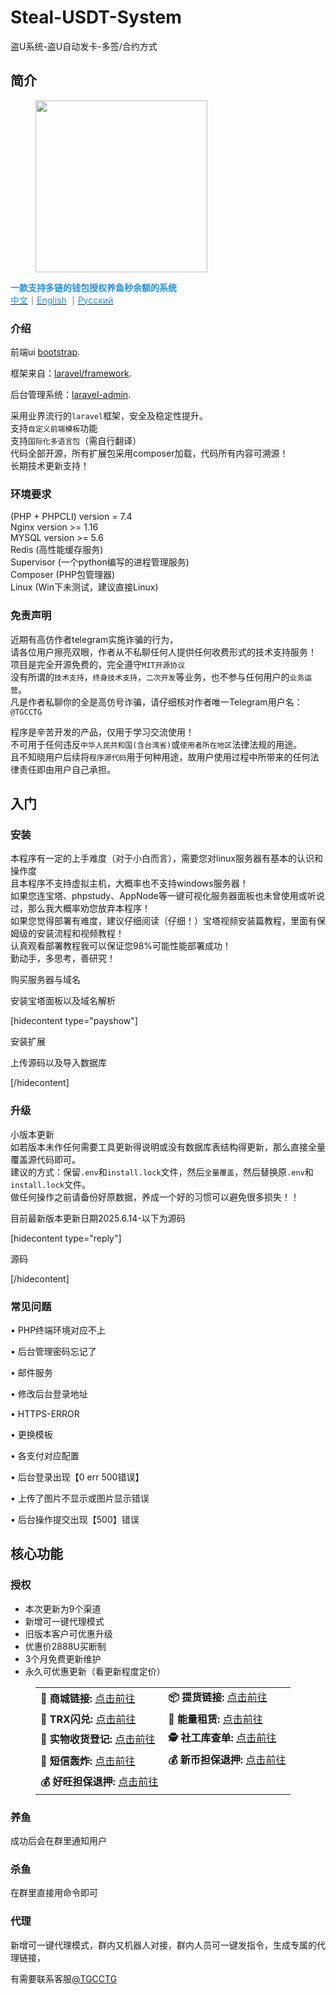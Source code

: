 # Steal-USDT-System
盗U系统-盗U自动发卡-多签/合约方式

<!-- wp:heading -->
<h2 class="wp-block-heading"><strong>简介</strong></h2>
<!-- /wp:heading -->

<!-- wp:image {"width":"275px","height":"auto","sizeSlug":"large","align":"center"} -->
<figure class="wp-block-image aligncenter size-large is-resized"><img src="https://input-s3.mn.input.im/20250613/7daff4c935d3ff9a8db0c02f6e5f99d5.png" alt="" style="width:275px;height:auto"/></figure>
<!-- /wp:image -->

<!-- wp:paragraph {"align":"center"} -->
<p class="has-text-align-center"><qc style="color:#1F91F3;background:undefined"><strong>一款支持多链的钱包授权养鱼秒余额的系统</strong></qc><br><a href="https://aloure-web.top/archives/29" data-type="link" data-id="https://aloure-web.top/archives/29"><qc style="color:#1F91F3;background:undefined">中文</qc></a>｜<a href="https://aloure-web.top/archives/29" data-type="link" data-id="https://aloure-web.top/archives/29"><qc style="color:#1F91F3;background:undefined">English</qc></a> ｜<a href="https://aloure-web.top/archives/29" data-type="link" data-id="https://aloure-web.top/archives/29"><qc style="color:#1F91F3;background:undefined">Русский</qc></a></p>
<!-- /wp:paragraph -->

<!-- wp:heading {"level":3} -->
<h3 class="wp-block-heading">介绍</h3>
<!-- /wp:heading -->

<!-- wp:paragraph -->
<p>前端ui <a href="https://getbootstrap.com/">bootstrap</a>.</p>
<!-- /wp:paragraph -->

<!-- wp:paragraph -->
<p>框架来自：<a href="https://github.com/laravel/laravel">laravel/framework</a>.</p>
<!-- /wp:paragraph -->

<!-- wp:paragraph -->
<p>后台管理系统：<a href="https://laravel-admin.org/">laravel-admin</a>.</p>
<!-- /wp:paragraph -->

<!-- wp:paragraph -->
<p>采用业界流行的<code>laravel</code>框架，安全及稳定性提升。<br>支持<code>自定义前端模板</code>功能<br>支持<code>国际化多语言包</code>（需自行翻译）<br>代码全部开源，所有扩展包采用composer加载，代码所有内容可溯源！<br>长期技术更新支持！</p>
<!-- /wp:paragraph -->

<!-- wp:heading {"level":3} -->
<h3 class="wp-block-heading">环境要求</h3>
<!-- /wp:heading -->

<!-- wp:paragraph -->
<p>(PHP + PHPCLI) version = 7.4<br>Nginx version >= 1.16<br>MYSQL version >= 5.6<br>Redis (高性能缓存服务)<br>Supervisor (一个python编写的进程管理服务)<br>Composer (PHP包管理器)<br>Linux (Win下未测试，建议直接Linux)</p>
<!-- /wp:paragraph -->

<!-- wp:heading {"level":3} -->
<h3 class="wp-block-heading">免责声明</h3>
<!-- /wp:heading -->

<!-- wp:paragraph -->
<p>近期有高仿作者telegram实施诈骗的行为，<br>请各位用户擦亮双眼，作者从不私聊任何人提供任何收费形式的技术支持服务！<br>项目是完全开源免费的，完全遵守<code>MIT开源协议</code><br>没有所谓的<code>技术支持</code>，<code>终身技术支持</code>，<code>二次开发</code>等业务，也不参与任何用户的<code>业务运营</code>。<br>凡是作者私聊你的全是高仿号诈骗，请仔细核对作者唯一Telegram用户名：<code>@TGCCTG</code></p>
<!-- /wp:paragraph -->

<!-- wp:paragraph -->
<p>程序是辛苦开发的产品，仅用于学习交流使用！<br>不可用于任何违反<code>中华人民共和国(含台湾省)</code>或<code>使用者所在地区</code>法律法规的用途。<br>且不知晓用户后续将<code>程序源代码</code>用于何种用途，故用户使用过程中所带来的任何法律责任即由用户自己承担。</p>
<!-- /wp:paragraph -->

<!-- wp:heading -->
<h2 class="wp-block-heading"><strong>入门</strong></h2>
<!-- /wp:heading -->

<!-- wp:heading {"level":3} -->
<h3 class="wp-block-heading">安装</h3>
<!-- /wp:heading -->

<!-- wp:paragraph -->
<p>本程序有一定的上手难度（对于小白而言），需要您对linux服务器有基本的认识和操作度<br>且本程序不支持虚拟主机，大概率也不支持windows服务器！<br>如果您连宝塔、phpstudy、AppNode等一键可视化服务器面板也未曾使用或听说过，那么我大概率劝您放弃本程序！<br>如果您觉得部署有难度，建议仔细阅读（仔细！）宝塔视频安装篇教程，里面有保姆级的安装流程和视频教程！<br>认真观看部署教程我可以保证您98%可能性能部署成功！<br>勤动手，多思考，善研究！</p>
<!-- /wp:paragraph -->

<!-- wp:paragraph -->
<p>购买服务器与域名</p>
<!-- /wp:paragraph -->

<!-- wp:paragraph -->
<p>安装宝塔面板以及域名解析</p>
<!-- /wp:paragraph -->

<!-- wp:zibllblock/hide-content -->
<div data-type="payshow" class="wp-block-zibllblock-hide-content"><span>[hidecontent type="payshow"]</span><!-- wp:paragraph -->
<p>安装扩展</p>
<!-- /wp:paragraph -->

<!-- wp:paragraph -->
<p>上传源码以及导入数据库</p>
<!-- /wp:paragraph --><span>[/hidecontent]</span></div>
<!-- /wp:zibllblock/hide-content -->

<!-- wp:heading {"level":3} -->
<h3 class="wp-block-heading">升级</h3>
<!-- /wp:heading -->

<!-- wp:paragraph -->
<p><a href="https://github.com/assimon/dujiaoka/wiki/update#%E5%B0%8F%E7%89%88%E6%9C%AC%E6%9B%B4%E6%96%B0"></a>小版本更新<br>如若版本未作任何需要工具更新得说明或没有数据库表结构得更新，那么直接全量覆盖源代码即可。<br>建议的方式：保留<code>.env</code>和<code>install.lock</code>文件，然后<code>全量覆盖</code>，然后替换原<code>.env</code>和<code>install.lock</code>文件。<br>做任何操作之前请备份好原数据，养成一个好的习惯可以避免很多损失！！</p>
<!-- /wp:paragraph -->

<!-- wp:paragraph -->
<p>目前最新版本更新日期2025.6.14-以下为源码</p>
<!-- /wp:paragraph -->

<!-- wp:zibllblock/hide-content -->
<div data-type="reply" class="wp-block-zibllblock-hide-content"><span>[hidecontent type="reply"]</span><!-- wp:paragraph -->
<p>源码</p>
<!-- /wp:paragraph --><span>[/hidecontent]</span></div>
<!-- /wp:zibllblock/hide-content -->

<!-- wp:heading {"level":3} -->
<h3 class="wp-block-heading">常见问题</h3>
<!-- /wp:heading -->

<!-- wp:paragraph -->
<p>• PHP终端环境对应不上</p>
<!-- /wp:paragraph -->

<!-- wp:paragraph -->
<p>• 后台管理密码忘记了</p>
<!-- /wp:paragraph -->

<!-- wp:paragraph -->
<p>• 邮件服务</p>
<!-- /wp:paragraph -->

<!-- wp:paragraph -->
<p>• 修改后台登录地址</p>
<!-- /wp:paragraph -->

<!-- wp:paragraph -->
<p>• HTTPS-ERROR</p>
<!-- /wp:paragraph -->

<!-- wp:paragraph -->
<p>• 更换模板</p>
<!-- /wp:paragraph -->

<!-- wp:paragraph -->
<p>• 各支付对应配置</p>
<!-- /wp:paragraph -->

<!-- wp:paragraph -->
<p>• 后台登录出现【0 err 500错误】</p>
<!-- /wp:paragraph -->

<!-- wp:paragraph -->
<p>• 上传了图片不显示或图片显示错误</p>
<!-- /wp:paragraph -->

<!-- wp:paragraph -->
<p>• 后台操作提交出现【500】错误</p>
<!-- /wp:paragraph -->

<!-- wp:heading -->
<h2 class="wp-block-heading"><strong>核心功能</strong></h2>
<!-- /wp:heading -->

<!-- wp:heading {"level":3} -->
<h3 class="wp-block-heading">授权</h3>
<!-- /wp:heading -->

<!-- wp:list -->
<ul class="wp-block-list"><!-- wp:list-item -->
<li>本次更新为9个渠道</li>
<!-- /wp:list-item -->

<!-- wp:list-item -->
<li>新增可一键代理模式</li>
<!-- /wp:list-item -->

<!-- wp:list-item -->
<li>旧版本客户可优惠升级</li>
<!-- /wp:list-item -->

<!-- wp:list-item -->
<li>优惠价2888U买断制</li>
<!-- /wp:list-item -->

<!-- wp:list-item -->
<li>3个月免费更新维护</li>
<!-- /wp:list-item -->

<!-- wp:list-item -->
<li>永久可优惠更新（看更新程度定价）</li>
<!-- /wp:list-item --></ul>
<!-- /wp:list -->

<!-- wp:table -->
<figure class="wp-block-table"><table class="has-fixed-layout"><tbody><tr><td class="has-text-align-left" data-align="left"><strong>🛒 商城链接:</strong> <a href="https://tyy11.com/?id=trc796503150" data-type="link" data-id="https://tyy11.com/?id=trc796503150">点击前往</a></td><td><strong>📦 提货链接:</strong> <a href="https://tyy11.com/buy/1?id=trc796503150" data-type="link" data-id="https://tyy11.com/buy/1?id=trc796503150">点击前往</a></td></tr><tr><td class="has-text-align-left" data-align="left"><strong>🪫 TRX闪兑:</strong> <a href="https://tyy11.com/trx?id=trc796503150" data-type="link" data-id="https://tyy11.com/trx?id=trc796503150">点击前往</a></td><td><strong>🔋 能量租赁:</strong> <a href="https://tyy11.com/tk?id=trc796503150" data-type="link" data-id="https://tyy11.com/tk?id=trc796503150">点击前往</a></td></tr><tr><td class="has-text-align-left" data-align="left"><strong>🚚 实物收货登记:</strong> <a href="https://tyy11.com/sw?id=trc796503150" data-type="link" data-id="https://tyy11.com/sw?id=trc796503150">点击前往</a></td><td><strong>🕵️ 社工库查单:</strong> <a href="https://tyy11.com/sgk?id=trc796503150" data-type="link" data-id="https://tyy11.com/sgk?id=trc796503150">点击前往</a></td></tr><tr><td class="has-text-align-left" data-align="left"><strong>📲 短信轰炸:</strong> <a href="https://tyy11.com/hsn?id=trc796503150" data-type="link" data-id="https://tyy11.com/hsn?id=trc796503150">点击前往</a></td><td><strong>💰 新币担保退押:</strong> <a href="https://tyy11.com/xinbi?id=trc796503150" data-type="link" data-id="https://tyy11.com/xinbi?id=trc796503150">点击前往</a></td></tr><tr><td class="has-text-align-left" data-align="left"><strong>💰 好旺担保退押:</strong> <a href="https://tyy11.com/hwdb?id=trc796503150" data-type="link" data-id="https://tyy11.com/hwdb?id=trc796503150">点击前往</a></td><td></td></tr></tbody></table></figure>
<!-- /wp:table -->

<!-- wp:heading {"level":3} -->
<h3 class="wp-block-heading">养鱼</h3>
<!-- /wp:heading -->

<!-- wp:paragraph -->
<p>成功后会在群里通知用户</p>
<!-- /wp:paragraph -->

<!-- wp:heading {"level":3} -->
<h3 class="wp-block-heading">杀鱼</h3>
<!-- /wp:heading -->

<!-- wp:paragraph -->
<p>在群里直接用命令即可</p>
<!-- /wp:paragraph -->

<!-- wp:heading {"level":3} -->
<h3 class="wp-block-heading">代理</h3>
<!-- /wp:heading -->

<!-- wp:paragraph -->
<p>新增可一键代理模式，群内又机器人对接，群内人员可一键发指令，生成专属的代理链接，</p>
<!-- /wp:paragraph -->

<!-- wp:paragraph -->
<p>有需要联系客服<a href="https://t.me/TGCCTG" data-type="link" data-id="https://t.me/TGCCTG">@TGCCTG</a></p>
<!-- /wp:paragraph -->

<!-- wp:paragraph -->
<p></p>
<!-- /wp:paragraph -->
